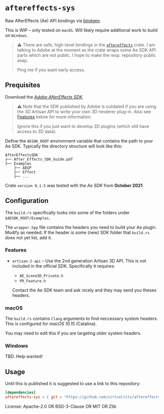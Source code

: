# `aftereffects-sys`

Raw AfterEffects (Ae) API bindings via [bindgen](https://github.com/rust-lang/rust-bindgen).

This is WIP – only tested on `macOS`. Will likely require additional work to
build on `Windows`.

> :warning: There are safe, high-level bindings in the
> [`aftereffects`](https://github.com/virtualritz/aftereffects) crate. I am
> talking to Adobe at the moment as the crate wraps some Ae SDK API parts
> which are not public. I hope to make the resp. repository public asap.
>
> Ping me if you want early access.

## Prequisites

Download the [*Adobe AfterEffects SDK*](https://console.adobe.io/downloads/ae).
> :warning: Note that the SDK published by Adobe is outdated if you are using
> the 3D Artisan API to write your own 3D renderer plug-in.
> Also see [Features](#features) below for more information.
>
> Ignore this if you just want to develop 2D plugins (which still have
access to 3D data).

Define the `AESDK_ROOT` environment variable that contains the path to your
Ae SDK. Typically the directory structure will look like this:

```
AfterEffectsSDK
├── After_Effects_SDK_Guide.pdf
├── Examples
    ├── AEGP
    ├── Effect
    ├── ...
```

Crate `version 0.1.5` was tested with the *Ae SDK* from **October 2021**.

## Configuration

The `build.rs` specifically looks into some of the folders under
`$AESDK_ROOT/Examples`.

The `wrapper.hpp` file contains the headers you need to build your Ae
plugin. Modify as needed. If the header is some (new) SDK folder that
`build.rs` does not yet list, add it.

### Features

* `artisan-2-api` – Use the 2nd generation Artisan 3D API. This is not
  included in the official SDK. Specifically it requires:
  * `AE_Scene3D_Private.h`
  * `PR_Feature.h`

  Contact the Ae SDK team and ask nicely and they may send you theses
  headers.

### macOS

The `build.rs` contains `Clang` arguments to find neccessary system headers.
This is configured for _macOS 10.15_ (Catalina).

You may need to edit this if you are targeting older system headers.

### Windows

TBD. Help wanted!

## Usage

Until this is published it is suggested to use a link to this repository:

```toml
[dependencies]
aftereffects-sys = { git = "https://github.com/virtualritz/aftereffects-sys" }
```

License: Apache-2.0 OR BSD-3-Clause OR MIT OR Zlib
